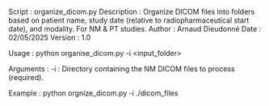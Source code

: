 Script : organize_dicom.py
Description : Organize DICOM files into folders based on patient name, study date (relative to radiopharmaceutical start date), and modality. For NM & PT studies.
Author : Arnaud Dieudonné
Date : 02/05/2025
Version : 1.0

Usage :
    python organise_dicom.py -i <input_folder>

Arguments :
    -i : Directory containing the NM DICOM files to process (required).

Example :
    python orgnize_dicom.py -i ./dicom_files
